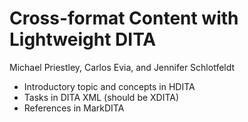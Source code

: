 # Cross-format Content with Lightweight DITA

Michael Priestley, Carlos Evia, and Jennifer Schlotfeldt

- Introductory topic and concepts in HDITA
- Tasks in DITA XML (should be XDITA)
- References in MarkDITA